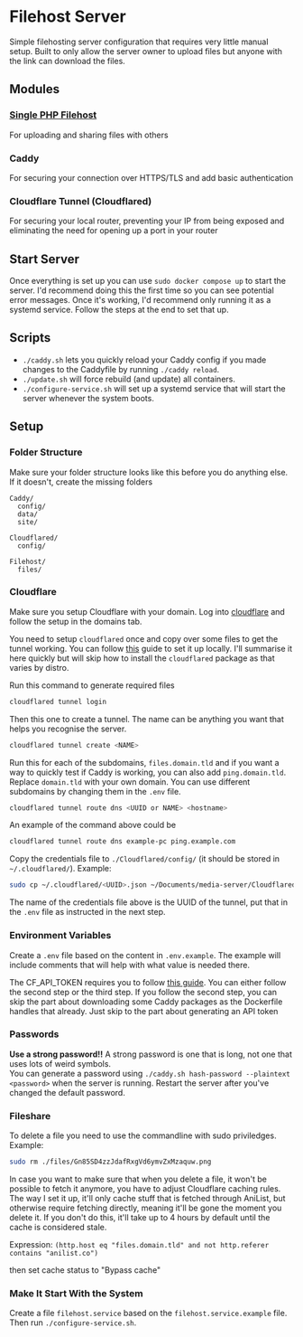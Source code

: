 # Filehost Server

Simple filehosting server configuration that requires very little manual setup.
Built to only allow the server owner to upload files but anyone with the link can download the files.

## Modules

### [Single PHP Filehost](https://github.com/Rouji/single_php_filehost)

For uploading and sharing files with others

### Caddy

For securing your connection over HTTPS/TLS and add basic authentication

### Cloudflare Tunnel (Cloudflared)

For securing your local router, preventing your IP from being exposed and eliminating the need for opening up a port in your router

## Start Server

Once everything is set up you can use `sudo docker compose up` to start the server. I'd recommend doing this the first time so you can see potential error messages. Once it's working, I'd recommend only running it as a systemd service. Follow the steps at the end to set that up.

## Scripts

- `./caddy.sh` lets you quickly reload your Caddy config if you made changes to the Caddyfile by running `./caddy reload`.
- `./update.sh` will force rebuild (and update) all containers.
- `./configure-service.sh` will set up a systemd service that will start the server whenever the system boots.

## Setup

### Folder Structure

Make sure your folder structure looks like this before you do anything else. If it doesn't, create the missing folders

```
Caddy/
  config/
  data/
  site/

Cloudflared/
  config/

Filehost/
  files/
```

### Cloudflare

Make sure you setup Cloudflare with your domain. Log into [cloudflare](https://www.cloudflare.com/) and follow the setup in the domains tab.

You need to setup `cloudflared` once and copy over some files to get the tunnel working. You can follow [this](https://developers.cloudflare.com/cloudflare-one/connections/connect-apps/install-and-setup/tunnel-guide/local/#set-up-a-tunnel-locally-cli-setup) guide to set it up locally. I'll summarise it here quickly but will skip how to install the `cloudflared` package as that varies by distro.

Run this command to generate required files

```sh
cloudflared tunnel login
```

Then this one to create a tunnel. The name can be anything you want that helps you recognise the server.

```sh
cloudflared tunnel create <NAME>
```

Run this for each of the subdomains, `files.domain.tld` and if you want a way to quickly test if Caddy is working, you can also add `ping.domain.tld`. Replace `domain.tld` with your own domain. You can use different subdomains by changing them in the `.env` file.

```sh
cloudflared tunnel route dns <UUID or NAME> <hostname>
```

An example of the command above could be

```sh
cloudflared tunnel route dns example-pc ping.example.com
```

Copy the credentials file to `./Cloudflared/config/` (it should be stored in `~/.cloudflared/`). Example:

```sh
sudo cp ~/.cloudflared/<UUID>.json ~/Documents/media-server/Cloudflared/config/
```

The name of the credentials file above is the UUID of the tunnel, put that in the `.env` file as instructed in the next step.

### Environment Variables

Create a `.env` file based on the content in `.env.example`. The example will include comments that will help with what value is needed there.

The CF_API_TOKEN requires you to follow [this guide](https://samjmck.com/en/blog/using-caddy-with-cloudflare/). You can either follow the second step or the third step. If you follow the second step, you can skip the part about downloading some Caddy packages as the Dockerfile handles that already. Just skip to the part about generating an API token

### Passwords

**Use a strong password!!** A strong password is one that is long, not one that uses lots of weird symbols.<br>
You can generate a password using `./caddy.sh hash-password --plaintext <password>` when the server is running. Restart the server after you've changed the default password.

### Fileshare

To delete a file you need to use the commandline with sudo priviledges. Example:

```sh
sudo rm ./files/Gn85SD4zzJdafRxgVd6ymvZxMzaquw.png
```

In case you want to make sure that when you delete a file, it won't be possible to fetch it anymore, you have to adjust Cloudflare caching rules. The way I set it up, it'll only cache stuff that is fetched through AniList, but otherwise require fetching directly, meaning it'll be gone the moment you delete it. If you don't do this, it'll take up to 4 hours by default until the cache is considered stale.

Expression:
`(http.host eq "files.domain.tld" and not http.referer contains "anilist.co")`

then set cache status to "Bypass cache"

### Make It Start With the System

Create a file `filehost.service` based on the `filehost.service.example` file. Then run `./configure-service.sh`.

